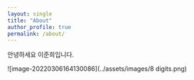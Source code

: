 ```yaml
---
layout: single
title: "About"
author_profile: true
permalink: /about/
---
```


안녕하세요 이준희입니다.



![image-20220306164130086](../assets/images/8 digits.png)
